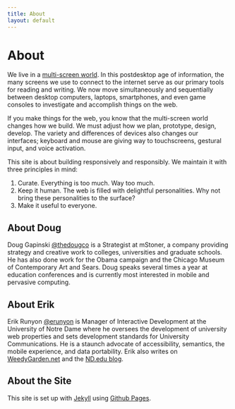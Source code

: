 ```yaml
---
title: About
layout: default
---
```

# About

We live in a [multi-screen world](http://www.google.com/think/research-studies/the-new-multi-screen-world-study.html). In this postdesktop age of information, the many screens we use to connect to the internet serve as our primary tools for reading and writing. We now move simultaneously and sequentially between desktop computers, laptops, smartphones, and even game consoles to investigate and accomplish things on the web. 

If you make things for the web, you know that the multi-screen world changes how we build. We must adjust how we plan, prototype, design, develop. The variety and differences of devices also changes our interfaces; keyboard and mouse are giving way to touchscreens, gestural input, and voice activation. 

This site is about building responsively and responsibly. We maintain it with three principles in mind:
1. Curate. Everything is too much. Way too much.
2. Keep it human. The web is filled with delightful personalities. Why not bring these personalities to the surface?
3. Make it useful to everyone.

## About Doug
Doug Gapinski [@thedougco](http://www.twitter.com/thedougco) is a Strategist at mStoner, a company providing strategy and creative work to colleges, universities and graduate schools. He has also done work for the Obama campaign and the Chicago Museum of Contemporary Art and Sears. Doug speaks several times a year at education conferences and is currently most interested in mobile and pervasive computing.

## About Erik
Erik Runyon [@erunyon](http://www.twitter.com/erunyon) is Manager of Interactive Development at the University of Notre Dame where he oversees the development of university web properties and sets development standards for University Communications. He is a staunch advocate of accessibility, semantics, the mobile experience, and data portability. Erik also writes on [WeedyGarden.net](http://www.weedygarden.net/) and the [ND.edu blog](http://blogs.nd.edu/nddotedu/).

## About the Site
This site is set up with [Jekyll](https://github.com/mojombo/jekyll) using [Github Pages](http://pages.github.com/).